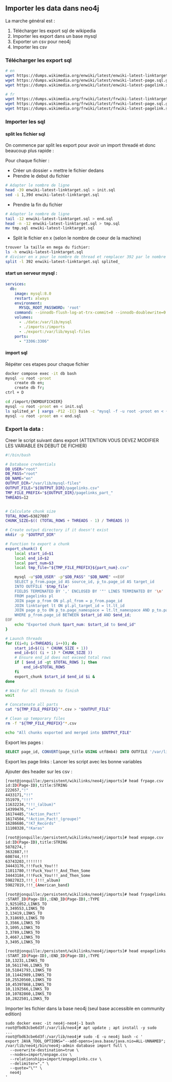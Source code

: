 ## Importer les data dans neo4j

La marche général est : 

1. Télécharger les export sql de wikipedia
2. Importer les export dans un base mysql
3. Exporter un csv pour neo4j
4. Importer les csv

### Télécharger les export sql

```bash
# en
wget https://dumps.wikimedia.org/enwiki/latest/enwiki-latest-linktarget.sql.gz
wget https://dumps.wikimedia.org/enwiki/latest/enwiki-latest-page.sql.gz
wget https://dumps.wikimedia.org/enwiki/latest/enwiki-latest-pagelink.sql.gz

# fr
wget https://dumps.wikimedia.org/frwiki/latest/frwiki-latest-linktarget.sql.gz
wget https://dumps.wikimedia.org/frwiki/latest/frwiki-latest-page.sql.gz
wget https://dumps.wikimedia.org/frwiki/latest/frwiki-latest-pagelink.sql.gz
```

### Importer les sql

#### split les fichier sql

On commence par split les export pour avoir un import threadé et donc beaucoup plus rapide : 

Pour chaque fichier : 

- Créer un dossier + mettre le fichier dedans
- Prendre le debut du fichier
```bash
# Adapter le nombre de ligne
head -39 enwiki-latest-linktarget.sql > init.sql
sed -i 1,39d enwiki-latest-linktarget.sql
```
- Prendre la fin du fichier
```bash
# Adapter le nombre de ligne
tail -12 enwiki-latest-linktarget.sql > end.sql
head -n -12 enwiki-latest-linktarget.sql > tmp.sql
mv tmp.sql enwiki-latest-linktarget.sql
```
- Split le fichier en x (selon le nombre de coeur de la machine)
```bash
trouver la taille en mega du fichier:
ls -h enwiki-latest-linktarget.sql
# diviser en x pour le nombre de thread et remplacer 392 par le nombre de mega divisé par x
split -l 392 enwiki-latest-linktarget.sql splited_
```

#### start un serveur mysql : 

```yaml
services:
  db:
    image: mysql:8.0
    restart: always
    environment:
      MYSQL_ROOT_PASSWORD: 'root'
    command: --innodb-flush-log-at-trx-commit=0 --innodb-doublewrite=0 --innodb-buffer-pool-size=10G --innodb-log-file-size=10G
    volumes:
      - ./data:/var/lib/mysql
      - ./imports:/imports
      - ./export:/var/lib/mysql-files
    ports:
      - "3306:3306"
```

#### import sql

Répéter ces etapes pour chaque fichier
```bash
docker compose exec -it db bash
mysql -u root -proot
    create db en;
    create db fr;
ctrl + D

cd /import/{NOMDUFICHIER}
mysql -u root -proot en < init.sql
ls splited_a* | xargs -P12 -I{} bash -c "mysql -f -u root -proot en < {}"
mysql -u root -proot en < end.sql
```

### Export la data : 

Creer le script suivant dans export (ATTENTION VOUS DEVEZ MODIFIER LES VARIABLE EN DEBUT DE FICHIER)
```bash
#!/bin/bash

# Database credentials
DB_USER="root"
DB_PASS="root"
DB_NAME="en"
OUTPUT_DIR="/var/lib/mysql-files"
OUTPUT_FILE="${OUTPUT_DIR}/pagelinks.csv"
TMP_FILE_PREFIX="${OUTPUT_DIR}/pagelinks_part_"
THREADS=12


# Calculate chunk size
TOTAL_ROWS=63827087
CHUNK_SIZE=$(( (TOTAL_ROWS + THREADS - 1) / THREADS ))

# Create output directory if it doesn't exist
mkdir -p "$OUTPUT_DIR"

# Function to export a chunk
export_chunk() {
    local start_id=$1
    local end_id=$2
    local part_num=$3
    local tmp_file="${TMP_FILE_PREFIX}${part_num}.csv"

    mysql -u"$DB_USER" -p"$DB_PASS" "$DB_NAME" <<EOF
    SELECT p_from.page_id AS source_id, p_to.page_id AS target_id
    INTO OUTFILE '$tmp_file'
    FIELDS TERMINATED BY ',' ENCLOSED BY '"' LINES TERMINATED BY '\n'
    FROM pagelinks pl
    JOIN page p_from ON pl.pl_from = p_from.page_id
    JOIN linktarget lt ON pl.pl_target_id = lt.lt_id
    JOIN page p_to ON p_to.page_namespace = lt.lt_namespace AND p_to.page_title = lt.lt_title
    WHERE p_from.page_id BETWEEN $start_id AND $end_id;
EOF
    echo "Exported chunk $part_num: $start_id to $end_id"
}

# Launch threads
for ((i=0; i<THREADS; i++)); do
    start_id=$((i * CHUNK_SIZE + 1))
    end_id=$(( (i + 1) * CHUNK_SIZE ))
    # Ensure end_id does not exceed total rows
    if [ $end_id -gt $TOTAL_ROWS ]; then
        end_id=$TOTAL_ROWS
    fi
    export_chunk $start_id $end_id $i &
done

# Wait for all threads to finish
wait

# Concatenate all parts
cat "${TMP_FILE_PREFIX}"*.csv > "$OUTPUT_FILE"

# Clean up temporary files
rm -f "${TMP_FILE_PREFIX}"*.csv

echo "All chunks exported and merged into $OUTPUT_FILE"
```

Export les pages : 
```sql
SELECT page_id, CONVERT(page_title USING utf8mb4) INTO OUTFILE '/var/lib/mysql-files/page.csv' FIELDS TERMINATED BY ',' ENCLOSED BY '"' LINES TERMINATED BY '\n'from page limit 100;
```

Export les page links : Lancer les script avec les bonne variables


Ajouter des header sur les csv : 

```bash
[root@jonquille:/persistent/wikilinks/neo4j/imports]# head frpage.csv 
id:ID(Page-ID),title:STRING
222657,"!"
4433171,"!!"
351979,"!!!"
11632234,"!!!_(album)"
14399476,"!="
16174485,"!Action_Pact!"
16174504,"!Action_Pact!_(groupe)"
16286686,"!K7_Records"
11108328,"!Karas"

[root@jonquille:/persistent/wikilinks/neo4j/imports]# head enpage.csv 
id:ID(Page-ID),title:STRING
5878274,!
3632887,!!
600744,!!!
63743203,!!!!!!!
34443176,!!!Fuck_You!!!
11011780,!!!Fuck_You!!!_And_Then_Some
34443184,!!!Fuck_You!!!_and_Then_Some
59827823,!!!_(!!!_album)
59827819,!!!_(American_band)

[root@jonquille:/persistent/wikilinks/neo4j/imports]# head frpagelinks.csv 
:START_ID(Page-ID),:END_ID(Page-ID),:TYPE
3,9251052,LINKS_TO
3,349553,LINKS_TO
3,13419,LINKS_TO
3,318693,LINKS_TO
3,3566,LINKS_TO
3,1095,LINKS_TO
3,3789,LINKS_TO
3,4667,LINKS_TO
3,3495,LINKS_TO

[root@jonquille:/persistent/wikilinks/neo4j/imports]# head enpagelinks.csv 
:START_ID(Page-ID),:END_ID(Page-ID),:TYPE
10,13231,LINKS_TO
10,5611746,LINKS_TO
10,51841793,LINKS_TO
10,11442989,LINKS_TO
10,25520560,LINKS_TO
10,45397868,LINKS_TO
10,1192566,LINKS_TO
10,10782860,LINKS_TO
10,2822501,LINKS_TO
```

Importer les fichier dans la base neo4j (seul base accessible en community edition)

```
sudo docker exec -it neo4j-neo4j-1 bash
root@fbd63cbe6d3f:/var/lib/neo4j# apt update ; apt install -y sudo
...
root@fbd63cbe6d3f:/var/lib/neo4j# sudo -E -u neo4j bash -c '
export JAVA_TOOL_OPTIONS="--add-opens=java.base/java.nio=ALL-UNNAMED";
/var/lib/neo4j/bin/neo4j-admin database import full \
  --overwrite-destination=true \
  --nodes=import/enpage.csv \
  --relationships=import/enpagelinks.csv \
  --delimiter="," \
  --quote="\"" \
  neo4j
'

